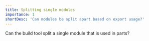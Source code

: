 ```yaml
---
title: Splitting single modules
importance: 1
shortDesc: 'Can modules be split apart based on export usage?'
---
```


Can the build tool split a single module that is used in parts?
